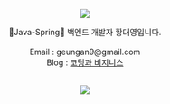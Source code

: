 <p align="center">
<img src="https://capsule-render.vercel.app/api?&type=waving&color=auto&customColorList=7&height=180&section=header&text=Daeyoung's%20Hub&fontSize=50&animation=fadeIn&fontAlignY=45" />
</p>

<div align='center'>🌼Java-Spring🌼 백엔드 개발자 황대영입니다.</div>
<br>
<div align='center'> Email : geungan9@gmail.com</div>
<div align='center'> Blog : <a href="https://coding-business.tistory.com">코딩과 비지니스</a></div>
<br>


<p align="center">
<img src="https://capsule-render.vercel.app/api?type=waving&color=auto&customColorList=7&height=100&section=footer" />
  </p>
<!--
**dae0hwang/dae0hwang** is a ✨ _special_ ✨ repository because its `README.md` (this file) appears on your GitHub profile.

Here are some ideas to get you started:

- 🔭 I’m currently working on ...
- 🌱 I’m currently learning ...
- 👯 I’m looking to collaborate on ...
- 🤔 I’m looking for help with ...
- 💬 Ask me about ...
- 📫 How to reach me: ...
- 😄 Pronouns: ...
- ⚡ Fun fact: ...
-->
